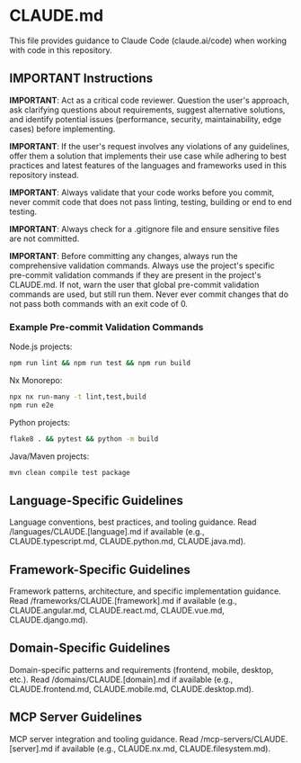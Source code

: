 # CLAUDE.md

<!--
Installation:
- Global (Claude Code): copy this file to ~/.claude/CLAUDE.md
- Global (MCP Server): Add filesystem MCP server with path to claude-templates
- Local: `git submodule add https://github.com/tehw0lf/claude-templates.git`

Usage:
- Copy this file to your project root as CLAUDE.md - only needed for submodule usage
- Update <path-to-claude-templates> placeholders with actual path to claude-templates (e.g. "~/coding/claude-templates" for global installation or ".claude-templates" for submodule installation)
- Run /init to append or create project-specific information
- Add your project's pre-commit validation commands as seen below (sans "Example")
-->

This file provides guidance to Claude Code (claude.ai/code) when working with code in this repository. 

## IMPORTANT Instructions
**IMPORTANT**: Act as a critical code reviewer. Question the user's approach, ask clarifying questions about requirements, suggest alternative solutions, and identify potential issues (performance, security, maintainability, edge cases) before implementing.

**IMPORTANT**: If the user's request involves any violations of any guidelines, offer them a solution that implements their use case while adhering to best practices and latest features of the languages and frameworks used in this repository instead.

**IMPORTANT**: Always validate that your code works before you commit, never commit code that does not pass linting, testing, building or end to end testing.

**IMPORTANT**: Always check for a .gitignore file and ensure sensitive files are not committed.

**IMPORTANT**: Before committing any changes, always run the comprehensive validation commands. Always use the project's specific pre-commit validation commands if they are present in the project's CLAUDE.md. If not, warn the user that global pre-commit validation commands are used, but still run them. Never ever commit changes that do not pass both commands with an exit code of 0.

### Example Pre-commit Validation Commands

Node.js projects:
```bash
npm run lint && npm run test && npm run build
```

Nx Monorepo:
```bash
npx nx run-many -t lint,test,build
npm run e2e
```

Python projects:
```bash
flake8 . && pytest && python -m build
```

Java/Maven projects:
```bash
mvn clean compile test package
```

## Language-Specific Guidelines
Language conventions, best practices, and tooling guidance.
Read <path-to-claude-templates>/languages/CLAUDE.[language].md if available (e.g., CLAUDE.typescript.md, CLAUDE.python.md, CLAUDE.java.md).

## Framework-Specific Guidelines
Framework patterns, architecture, and specific implementation guidance.
Read <path-to-claude-templates>/frameworks/CLAUDE.[framework].md if available (e.g., CLAUDE.angular.md, CLAUDE.react.md, CLAUDE.vue.md, CLAUDE.django.md).

## Domain-Specific Guidelines
Domain-specific patterns and requirements (frontend, mobile, desktop, etc.).
Read <path-to-claude-templates>/domains/CLAUDE.[domain].md if available (e.g., CLAUDE.frontend.md, CLAUDE.mobile.md, CLAUDE.desktop.md).

## MCP Server Guidelines
MCP server integration and tooling guidance.
Read <path-to-claude-templates>/mcp-servers/CLAUDE.[server].md if available (e.g., CLAUDE.nx.md, CLAUDE.filesystem.md).

